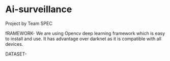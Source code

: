 # Ai-surveillance
Project by Team SPEC





fRAMEWORK- 
We are using Opencv deep learning framework which is easy to install and use. It has advantage over darknet as it is compatible with all devices.

DATASET-
